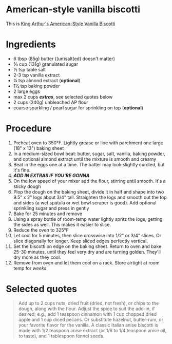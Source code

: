 # American-style vanilla biscotti

This is [King Arthur's American-Style Vanilla Biscotti](https://www.kingarthurbaking.com/recipes/american-style-vanilla-biscotti-recipe)

# Ingredients
- 6 tbsp (85g) butter ((un)salt(ed) doesn't matter)
- ⅔ cup (131g) granulated sugar
- ½ tsp table salt
- 2-3 tsp vanilla extract
- ¼ tsp almond extract (**optional**)
- 1½ tsp baking powder
- 2 large eggs
- max 2 cups ***extras***, see selected quotes below
- 2 cups (240g) unbleached AP flour
- coarse sparkling / pearl sugar for sprinkling on top (**optional**)

# Procedure
1. Preheat oven to 350°F. Lightly grease or line with parchment one large (18" x 13") baking sheet
2. In a medium-sized bowl beat: butter, sugar, salt, vanilla, baking powder, and optional almond extract until the mixture is smooth and creamy
3. Beat in the eggs one at a time. The batter may look slightly curdled, but it's fine.
4. ***ADD IN EXTRAS IF YOU'RE GONNA***
5. On the low speed of your mixer add the flour, stirring until smooth. It's a sticky dough
6. Plop the dough on the baking sheet, divide it in half and shape into two 9.5" x 2" logs about 3/4" tall. Straighten the logs and smooth out the top and sides (a wet spatula or wet bowl scraper is good). Add optional sprinkling sugar and press in gently
7. Bake for 25 minutes and remove
8. Using a spray bottle of room-temp water lightly spritz the logs, getting the sides as well. This makes it easier to slice.
9. Reduce the oven to 325°F
10. Let cool for 5 minutes, then slice crosswise into 1/2" or 3/4" slices. Or slice diagonally for longer. Keep sliced edges perfectly vertical.
11. Set the biscotti on edge on the baking sheet. Return to oven and bake 25-30 minutes, until they feel very dry and are turning golden. They'll dry more as they cool.
12. Remove from oven and let them cool on a rack. Store airtight at room temp for _weeks_

# Selected quotes

> Add up to 2 cups nuts, dried fruit (dried, not fresh), or chips to the dough, along with the flour. Adjust the spice to suit the add-in, if desired; e.g., add 1 teaspoon cinnamon with 1 cup chopped dried apple and 1 cup diced pecans. Or substitute hazelnut, butter-rum, or your favorite flavor for the vanilla. A classic Italian anise biscotti is made with 1/2 teaspoon anise extract (or 1/8 to 1/4 teaspoon anise oil, to taste), and 1 tablespoon fennel seeds.
